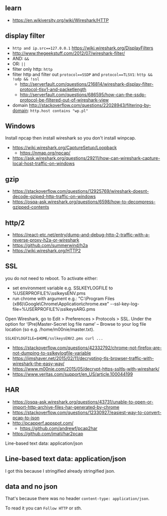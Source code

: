 ## learn

- https://en.wikiversity.org/wiki/Wireshark/HTTP

## display filter

- `http and ip.src==127.0.0.1` https://wiki.wireshark.org/DisplayFilters
- http://www.thegeekstuff.com/2012/07/wireshark-filter/
- AND: `&&`
- OR: `||`
- filter only http: `http`
- filter http and filter out `protocol==SSDP` and `protocol==TLSV1`: `http && !udp && !ssl`
  - http://serverfault.com/questions/216814/wireshark-display-filter-protocol-tlsv1-and-packetlength
  - http://serverfault.com/questions/686595/how-can-the-ssdp-protocol-be-filtered-out-of-wireshark-view
- domain http://stackoverflow.com/questions/22028943/filtering-by-domain: `http.host contains "wp.pl"`

## Windows

Install npcap then install wireshark so you don't install winpcap.

- https://wiki.wireshark.org/CaptureSetup/Loopback
  - https://nmap.org/npcap/
- https://ask.wireshark.org/questions/29211/how-can-wireshark-capture-local-host-traffic-on-windows

## gzip

- https://stackoverflow.com/questions/12925769/wireshark-doesnt-decode-gziped-http-traffic-on-windows
- https://osqa-ask.wireshark.org/questions/6598/how-to-decompress-gzipped-contents

## http/2

- https://react-etc.net/entry/dump-and-debug-http-2-traffic-with-a-reverse-proxy-h2a-or-wireshark
- https://github.com/summerwind/h2a
- https://wiki.wireshark.org/HTTP2

## SSL

you do not need to reboot. To activate either:

- set environment variable e.g. SSLKEYLOGFILE to %USERPROFILE%\sslkeysENV.pms
- run chrome with argument e.g.: "C:\Program Files (x86)\Google\Chrome\Application\chrome.exe" --ssl-key-log-file=%USERPROFILE%\sslkeysARG.pms

Open Wireshark, go to Edit > Preferences > Protocols > SSL. Under the option for ‘(Pre)Master-Secret log file name’ – Browse to your log file location (so e.g. /home/m00nie/master.txt).

`SSLKEYLOGFILE=$HOME/sslkeysENV2.pms curl ...`

- https://stackoverflow.com/questions/42332792/chrome-not-firefox-are-not-dumping-to-sslkeylogfile-variable
- https://jimshaver.net/2015/02/11/decrypting-tls-browser-traffic-with-wireshark-the-easy-way/
- https://www.m00nie.com/2015/05/decrypt-https-ssltls-with-wireshark/
- https://www.veritas.com/support/en_US/article.100044199

## HAR

- https://osqa-ask.wireshark.org/questions/43731/unable-to-open-or-import-http-archive-files-har-generated-by-chrome
- https://stackoverflow.com/questions/12330927/easiest-way-to-convert-pcap-to-json
- http://pcapperf.appspot.com/
  - https://github.com/andrewf/pcap2har
- https://github.com/jmatj/har2pcap

Line-based text data: application/json

## Line-based text data: application/json

I got this because I stringified already stringified json.

## data and no json

That's because there was no header `content-type: application/json`.

To read it you can `Follow HTTP` or sth.
